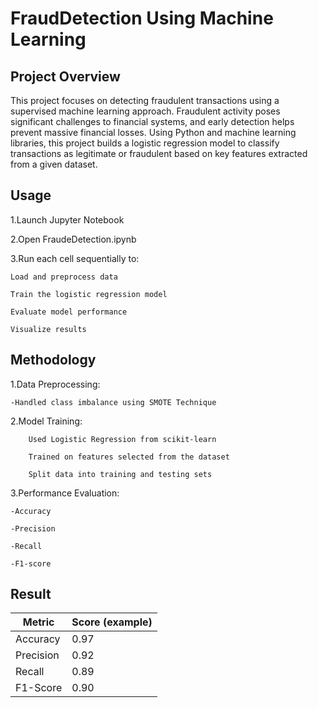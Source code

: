 # FraudDetection Using Machine Learning
## Project Overview
This project focuses on detecting fraudulent transactions using a supervised machine learning approach. Fraudulent activity poses significant challenges to financial systems, and early detection helps prevent massive financial losses. Using Python and machine learning libraries, this project builds a logistic regression model to classify transactions as legitimate or fraudulent based on key features extracted from a given dataset.

## Usage
1.Launch Jupyter Notebook

2.Open FraudeDetection.ipynb

3.Run each cell sequentially to:

    Load and preprocess data

    Train the logistic regression model

    Evaluate model performance

    Visualize results
## Methodology
1.Data Preprocessing:

    -Handled class imbalance using SMOTE Technique


2.Model Training:

        Used Logistic Regression from scikit-learn

        Trained on features selected from the dataset

        Split data into training and testing sets

3.Performance Evaluation:

    -Accuracy

    -Precision

    -Recall

    -F1-score


## Result

| Metric    | Score (example) |
| --------- | --------------- |
| Accuracy  | 0.97            |
| Precision | 0.92            |
| Recall    | 0.89            |
| F1-Score  | 0.90            |

